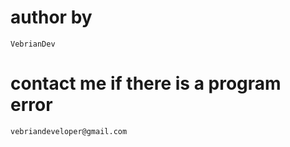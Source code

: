 # author by

```
VebrianDev
```

# contact me if there is a program error
```
vebriandeveloper@gmail.com
```

